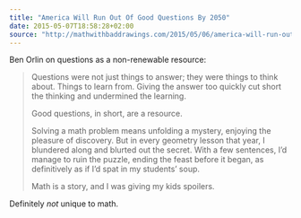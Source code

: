 ```yaml
---
title: "America Will Run Out Of Good Questions By 2050"
date: 2015-05-07T18:58:28+02:00
source: "http://mathwithbaddrawings.com/2015/05/06/america-will-run-out-of-good-questions-by-2050/"
---
```


Ben Orlin on questions as a non-renewable resource:

> Questions were not just things to answer; they were things to think about. Things to learn from. Giving the answer too quickly cut short the thinking and undermined the learning.
>
> Good questions, in short, are a resource.
>
> Solving a math problem means unfolding a mystery, enjoying the pleasure of discovery. But in every geometry lesson that year, I blundered along and blurted out the secret. With a few sentences, I’d manage to ruin the puzzle, ending the feast before it began, as definitively as if I’d spat in my students’ soup.
>
> Math is a story, and I was giving my kids spoilers.

Definitely *not* unique to math.

